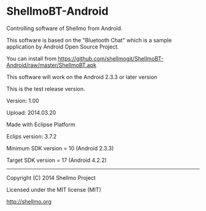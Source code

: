 ShellmoBT-Android
=================

Controlling software of Shellmo from Android.

This software is based on the "Bluetooth Chat" which is a sample application by Android Open Source Project.

You can install from https://github.com/shellmogit/ShellmoBT-Android/raw/master/ShellmoBT.apk

This software will work on the Android 2.3.3 or later version


This is the test release version. 

Version: 1.00 

Upload: 2014.03.20



Made with Eclipse Platform

Eclips version: 3.7.2

Minimum SDK version = 10 (Android 2.3.3)

Target SDK version = 17 (Android 4.2.2)


-------------------------------------

 Copyright (C) 2014 Shellmo Project
 
 Licensed under the MIT license (MIT)
 
 http://shellmo.org
